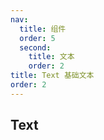 ```yaml
---
nav:
  title: 组件
  order: 5
  second:
    title: 文本
    order: 2
title: Text 基础文本
order: 2
---
```


## Text

<code src="./index.tsx" ></code>
